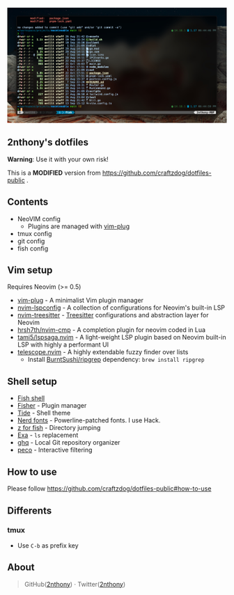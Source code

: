 ![cover](./images/cover.jpg)

## 2nthony's dotfiles

**Warning**: Use it with your own risk!

This is a **MODIFIED** version from https://github.com/craftzdog/dotfiles-public .

## Contents

- NeoVIM config
  - Plugins are managed with [vim-plug](https://github.com/junegunn/vim-plug)
- tmux config
- git config
- fish config

## Vim setup

Requires Neovim (>= 0.5)

- [vim-plug](https://github.com/junegunn/vim-plug) - A minimalist Vim plugin manager
- [nvim-lspconfig](https://github.com/neovim/nvim-lspconfig) - A collection of configurations for Neovim's built-in LSP
- [nvim-treesitter](https://github.com/nvim-treesitter/nvim-treesitter) - [Treesitter](https://github.com/tree-sitter/tree-sitter) configurations and abstraction layer for Neovim
- [hrsh7th/nvim-cmp](https://github.com/hrsh7th/nvim-cmp) - A completion plugin for neovim coded in Lua
- [tami5/lspsaga.nvim](https://github.com/tami5/lspsaga.nvim) - A light-weight LSP plugin based on Neovim built-in LSP with highly a performant UI
- [telescope.nvim](https://github.com/nvim-telescope/telescope.nvim) - A highly extendable fuzzy finder over lists
  - Install [BurntSushi/ripgrep](https://github.com/BurntSushi/ripgrep) dependency: `brew install ripgrep`

## Shell setup

- [Fish shell](https://fishshell.com/)
- [Fisher](https://github.com/jorgebucaran/fisher) - Plugin manager
- [Tide](https://github.com/IlanCosman/tide) - Shell theme
- [Nerd fonts](https://github.com/ryanoasis/nerd-fonts) - Powerline-patched fonts. I use Hack.
- [z for fish](https://github.com/jethrokuan/z) - Directory jumping
- [Exa](https://the.exa.website/) - `ls` replacement
- [ghq](https://github.com/x-motemen/ghq) - Local Git repository organizer
- [peco](https://github.com/peco/peco) - Interactive filtering

## How to use

Please follow https://github.com/craftzdog/dotfiles-public#how-to-use

## Differents

### tmux

- Use `C-b` as prefix key

## About

> GitHub([2nthony](https://github.com/evillt)) · Twitter([2nthony](https://twitter.com/evillt))
